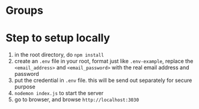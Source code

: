 # Groups

# Step to setup locally
1. in the root directory, do `npm install`
2. create an `.env` file in your root, format just like `.env-example`,
replace the `<email_address>` and `<email_password>` with the real email address and password
3. put the credential in `.env` file. this will be send out separately for secure purpose
4. `nodemon index.js` to start the server
5. go to browser, and browse `http://localhost:3030`
